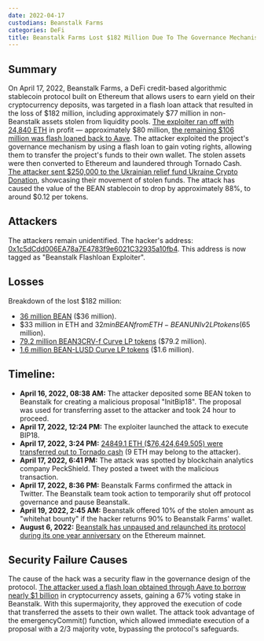 ```yaml
---
date: 2022-04-17
custodians: Beanstalk Farms
categories: DeFi
title: Beanstalk Farms Lost $182 Million Due To The Governance Mechanism
---
```


## Summary

On April 17, 2022, Beanstalk Farms, a DeFi credit-based algorithmic stablecoin protocol built on Ethereum that allows users to earn yield on their cryptocurrency deposits, was targeted in a flash loan attack that resulted in the loss of $182 million, including approximately $77 million in non-Beanstalk assets stolen from liquidity pools. [The exploiter ran off with 24,840 ETH](https://medium.com/@nvy_0x/the-beanstalk-bean-exploit-b038f4d324ea) in profit — approximately $80 million, [the remaining $106 million was flash loaned back to Aave](https://medium.com/coinmonks/beanstalk-exploit-a-simplified-post-mortem-analysis-92e6cdb17ace). The attacker exploited the project's governance mechanism by using a flash loan to gain voting rights, allowing them to transfer the project's funds to their own wallet. The stolen assets were then converted to Ethereum and laundered through Tornado Cash. [The attacker sent $250,000 to the Ukrainian relief fund Ukraine Crypto Donation](https://www.certik.com/resources/blog/6HaLMGIL5sI2fpfEZc0nzS-revisiting-beanstalk-farms-exploit), showcasing their movement of stolen funds. The attack has caused the value of the BEAN stablecoin to drop by approximately 88%, to around $0.12 per tokens. 

## Attackers

The attackers remain unidentified. The hacker's address: [0x1c5dCdd006EA78a7E4783f9e6021C32935a10fb4](https://etherscan.io/address/0x1c5dcdd006ea78a7e4783f9e6021c32935a10fb4). This address is now tagged as "Beanstalk Flashloan Exploiter".

## Losses

Breakdown of the lost $182 million:
* [36 million BEAN](https://twitter.com/peckshield/status/1515680335769456640) ($36 million).
* $33 million in ETH and $32m in BEAN from ETH-BEAN UNI v2 LP tokens ($65 million).
* [79.2 million BEAN3CRV-f Curve LP tokens](https://medium.com/coinmonks/beanstalk-exploit-a-simplified-post-mortem-analysis-92e6cdb17ace) ($79.2 million).
* [1.6 million BEAN-LUSD Curve LP tokens](https://medium.com/coinmonks/beanstalk-exploit-a-simplified-post-mortem-analysis-92e6cdb17ace) ($1.6 million).

## Timeline:

- **April 16, 2022, 08:38 AM:** The attacker deposited some BEAN token to Beanstalk for creating a malicious proposal "InitBip18". The proposal was used for transferring asset to the attacker and took 24 hour to proceed.
- **April 17, 2022, 12:24 PM:** The exploiter launched the attack to execute BIP18.
- **April 17, 2022, 3:24 PM:** [24849.1 ETH ($76,424,649.505) were transferred out to Tornado cash](https://www.certik.com/resources/blog/6HaLMGIL5sI2fpfEZc0nzS-revisiting-beanstalk-farms-exploit) (9 ETH may belong to the attacker).
- **April 17, 2022, 6:41 PM:** The attack was spotted by blockchain analytics company PeckShield. They posted a tweet with the malicious transaction.
- **April 17, 2022, 8:36 PM:** Beanstalk Farms confirmed the attack in Twitter. The Beanstalk team took action to temporarily shut off protocol governance and pause Beanstalk.
- **April 19, 2022, 2:45 AM:** Beanstalk offered 10% of the stolen amount as "whitehat bounty" if the hacker returns 90% to Beanstalk Farms' wallet.
- **August 6, 2022:** [Beanstalk has unpaused and relaunched its protocol during its one year anniversary](https://bean.money/blog/beanstalk-one-year-anniversary) on the Ethereum mainnet.

## Security Failure Causes

The cause of the hack was a security flaw in the governance design of the protocol. [The attacker used a flash loan obtained through Aave to borrow nearly $1 billion](https://etherscan.io/tx/0xcd314668aaa9bbfebaf1a0bd2b6553d01dd58899c508d4729fa7311dc5d33ad7) in cryptocurrency assets, gaining a 67% voting stake in Beanstalk. With this supermajority, they approved the execution of code that transferred the assets to their own wallet. The attack took advantage of the emergencyCommit() function, which allowed immediate execution of a proposal with a 2/3 majority vote, bypassing the protocol's safeguards.